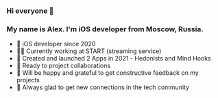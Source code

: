 ### Hi everyone 👋
### My name is Alex. I'm iOS developer from Moscow, Russia.
- 🍎 iOS developer since 2020
- 🧑‍💻 Currently working at START (streaming service)
- 📲 Created and launched 2 Apps in 2021 - Hedonists and Mind Hooks
- 🤝 Ready to project collaborations
- 🙏 Will be happy and grateful to get constructive feedback on my projects
- 🎉 Always glad to get new connections in the tech community
